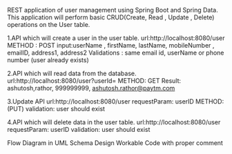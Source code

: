 REST application of user management using Spring Boot and Spring Data. This application will perform basic CRUD(Create, Read , Update , Delete) operations on the
User table.

1.API which will create a user in the user table.
url:http://localhost:8080/user
METHOD : POST
input:userName , firstName, lastName, mobileNumber , emailID, address1, address2
Validations : same email id, userName or phone number (user already exists)

2.API which will read data from the database.
url:http://localhost:8080/user?userId=<userID>
METHOD: GET
Result: ashutosh,rathor, 999999999, ashutosh.rathor@paytm.com

3.Update API
url:http://localhost:8080/user
requestParam: userID
METHOD:(PUT)
validation: user should exist

4.API which will delete data in the user table.
url:http://localhost:8080/user
requestParam: userID
validation: user should exist


Flow Diagram in UML
Schema Design
Workable Code with proper comment
